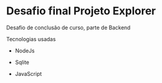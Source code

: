 # Desafio final Projeto Explorer

Desafio de conclusão de curso, parte de Backend

Tecnologias usadas 

- NodeJs

- Sqlite

- JavaScript


